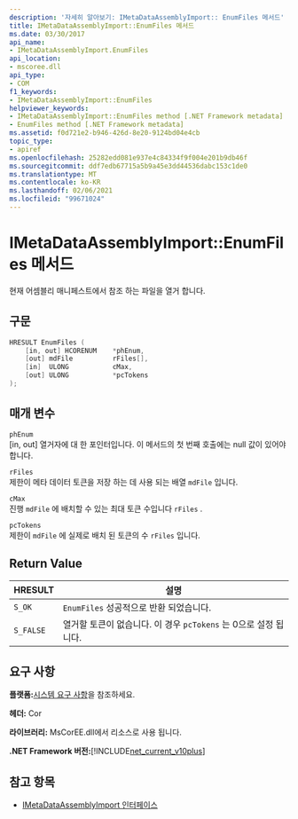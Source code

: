 ```yaml
---
description: '자세히 알아보기: IMetaDataAssemblyImport:: EnumFiles 메서드'
title: IMetaDataAssemblyImport::EnumFiles 메서드
ms.date: 03/30/2017
api_name:
- IMetaDataAssemblyImport.EnumFiles
api_location:
- mscoree.dll
api_type:
- COM
f1_keywords:
- IMetaDataAssemblyImport::EnumFiles
helpviewer_keywords:
- IMetaDataAssemblyImport::EnumFiles method [.NET Framework metadata]
- EnumFiles method [.NET Framework metadata]
ms.assetid: f0d721e2-b946-426d-8e20-9124bd04e4cb
topic_type:
- apiref
ms.openlocfilehash: 25282edd081e937e4c84334f9f004e201b9db46f
ms.sourcegitcommit: ddf7edb67715a5b9a45e3dd44536dabc153c1de0
ms.translationtype: MT
ms.contentlocale: ko-KR
ms.lasthandoff: 02/06/2021
ms.locfileid: "99671024"
---
```

# <a name="imetadataassemblyimportenumfiles-method"></a>IMetaDataAssemblyImport::EnumFiles 메서드

현재 어셈블리 매니페스트에서 참조 하는 파일을 열거 합니다.  
  
## <a name="syntax"></a>구문  
  
```cpp  
HRESULT EnumFiles (  
    [in, out] HCORENUM    *phEnum,
    [out] mdFile          rFiles[],
    [in]  ULONG           cMax,
    [out] ULONG           *pcTokens  
);  
```  
  
## <a name="parameters"></a>매개 변수  

 `phEnum`  
 [in, out] 열거자에 대 한 포인터입니다. 이 메서드의 첫 번째 호출에는 null 값이 있어야 합니다.  
  
 `rFiles`  
 제한이 메타 데이터 토큰을 저장 하는 데 사용 되는 배열 `mdFile` 입니다.  
  
 `cMax`  
 진행 `mdFile` 에 배치할 수 있는 최대 토큰 수입니다 `rFiles` .  
  
 `pcTokens`  
 제한이 `mdFile` 에 실제로 배치 된 토큰의 수 `rFiles` 입니다.  
  
## <a name="return-value"></a>Return Value  
  
|HRESULT|설명|  
|-------------|-----------------|  
|`S_OK`|`EnumFiles` 성공적으로 반환 되었습니다.|  
|`S_FALSE`|열거할 토큰이 없습니다. 이 경우 `pcTokens` 는 0으로 설정 됩니다.|  
  
## <a name="requirements"></a>요구 사항  

 **플랫폼:**[시스템 요구 사항](../../get-started/system-requirements.md)을 참조하세요.  
  
 **헤더:** Cor  
  
 **라이브러리:** MsCorEE.dll에서 리소스로 사용 됩니다.  
  
 **.NET Framework 버전:**[!INCLUDE[net_current_v10plus](../../../../includes/net-current-v10plus-md.md)]  
  
## <a name="see-also"></a>참고 항목

- [IMetaDataAssemblyImport 인터페이스](imetadataassemblyimport-interface.md)
